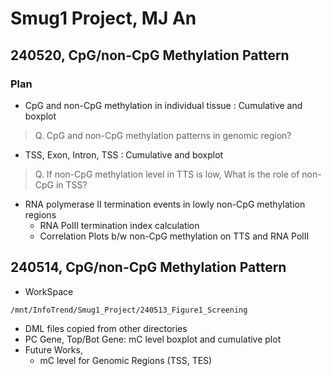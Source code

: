 # Smug1 Project, MJ An

## 240520, CpG/non-CpG Methylation Pattern

### Plan

* CpG and non-CpG methylation in individual tissue : Cumulative and boxplot

> Q. CpG and non-CpG methylation patterns in genomic region?

* TSS, Exon, Intron, TSS : Cumulative and boxplot

> Q. If non-CpG methylation level in TTS is low, What is the role of non-CpG in TSS?

* RNA polymerase II termination events in lowly non-CpG methylation regions
  * RNA PolII termination index calculation
  * Correlation Plots b/w non-CpG methylation on TTS and RNA PolII

## 240514, CpG/non-CpG Methylation Pattern

* WorkSpace

```
/mnt/InfoTrend/Smug1_Project/240513_Figure1_Screening
```

* DML files copied from other directories
* PC Gene, Top/Bot Gene: mC level boxplot and cumulative plot
* Future Works,
  * mC level for Genomic Regions (TSS, TES)
